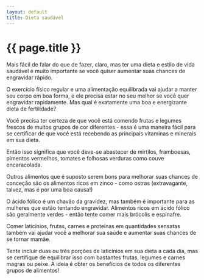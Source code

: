 ```yaml
---
layout: default
title: Dieta saudável
---
```


# {{ page.title }}

Mais fácil de falar do que de fazer, claro, mas ter uma dieta e estilo de vida saudável é muito importante se você quiser aumentar suas chances de engravidar rápido.

O exercício físico regular e uma alimentação equilibrada vai ajudar a manter seu corpo em boa forma, e ele precisa estar no seu melhor se você quer engravidar rapidamente. Mas qual é exatamente uma boa e energizante dieta de fertilidade?

Você precisa ter certeza de que você está comendo frutas e legumes frescos de muitos grupos de cor diferentes - essa é uma maneira fácil para se certificar de que você está recebendo as principais vitaminas e minerais em sua dieta.

Então isso significa que você deve-se abastecer de mirtilos, framboesas, pimentos vermelhos, tomates e folhosas verduras como couve encaracolada.

Outros alimentos que é suposto serem bons para melhorar suas chances de conceção são os alimentos ricos em zinco - como ostras (extravagante, talvez, mas é por uma boa causa!)

O ácido fólico é um chavão da gravidez, mas também é importante para as mulheres que estão tentando engravidar. Alimentos ricos em ácido fólico são geralmente verdes - então tente comer mais brócolis e espinafre.

Comer laticínios, frutas, carnes e proteínas em quantidades sensatas também vai ajudar você a melhorar sua saúde e aumentar suas chances de se tornar mamãe.

Tente incluir duas ou três porções de laticínios em sua dieta a cada dia, mas se certifique de equilibrar isso com bastantes frutas, legumes e carnes magras ou peixe. A ideia é obter os benefícios de todos os diferentes grupos de alimentos!
